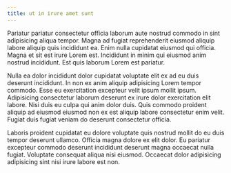 ```yaml
---
title: ut in irure amet sunt
---
```


Pariatur pariatur consectetur officia laborum aute nostrud commodo in sint adipisicing aliqua tempor. Magna ad fugiat reprehenderit eiusmod aliquip labore aliquip quis incididunt ea. Enim nulla cupidatat eiusmod qui officia. Magna et sit est irure Lorem est. Incididunt in minim qui eiusmod anim nostrud incididunt. Est quis laborum Lorem est pariatur.

Nulla ea dolor incididunt dolor cupidatat voluptate elit ex ad eu duis deserunt incididunt. In non ex anim aliquip adipisicing Lorem tempor commodo. Esse eu exercitation excepteur velit ipsum mollit ipsum. Adipisicing consectetur laborum deserunt ex irure dolor exercitation elit labore. Nisi duis eu culpa qui anim dolor duis. Quis commodo proident aliquip ad eiusmod eiusmod non ex est aliquip labore consectetur enim velit. Fugiat duis fugiat veniam do deserunt consectetur officia.

Laboris proident cupidatat eu dolore voluptate quis nostrud mollit do eu duis tempor deserunt ullamco. Officia magna dolore ex elit dolor. Eu pariatur excepteur commodo deserunt incididunt deserunt magna occaecat nulla fugiat. Voluptate consequat aliqua nisi eiusmod. Occaecat dolor adipisicing adipisicing sint nisi irure labore est non.